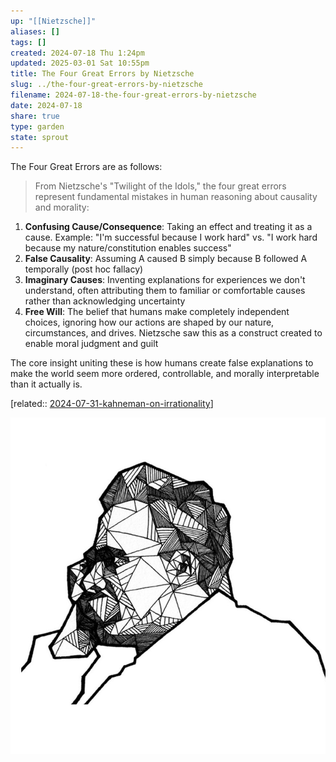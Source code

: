 ```yaml
---
up: "[[Nietzsche]]"
aliases: []
tags: []
created: 2024-07-18 Thu 1:24pm
updated: 2025-03-01 Sat 10:55pm
title: The Four Great Errors by Nietzsche
slug: ../the-four-great-errors-by-nietzsche
filename: 2024-07-18-the-four-great-errors-by-nietzsche
date: 2024-07-18
share: true
type: garden
state: sprout
---
```


The Four Great Errors are as follows:

>From Nietzsche's "Twilight of the Idols," the four great errors represent fundamental mistakes in human reasoning about causality and morality:

1. **Confusing Cause/Consequence**: Taking an effect and treating it as a cause. Example: "I'm successful because I work hard" vs. "I work hard because my nature/constitution enables success"
2. **False Causality**: Assuming A caused B simply because B followed A temporally (post hoc fallacy)
3. **Imaginary Causes**: Inventing explanations for experiences we don't understand, often attributing them to familiar or comfortable causes rather than acknowledging uncertainty
4. **Free Will**: The belief that humans make completely independent choices, ignoring how our actions are shaped by our nature, circumstances, and drives. Nietzsche saw this as a construct created to enable moral judgment and guilt

The core insight uniting these is how humans create false explanations to make the world seem more ordered, controllable, and morally interpretable than it actually is.

[related:: [2024-07-31-kahneman-on-irrationality](../../2024-07-31-kahneman-on-irrationality.md)]

![nietzsche-escher-esque.jpeg](../../static/images/nietzsche-escher-esque.jpeg)